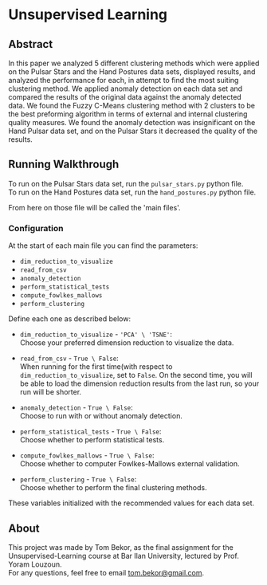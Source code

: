 # Unsupervised Learning

## Abstract

In this paper we analyzed 5 different clustering methods which were applied on
the Pulsar Stars and the Hand Postures data sets, displayed results, and analyzed
the performance for each, in attempt to find the most suiting clustering method.
We applied anomaly detection on each data set and compared the results of the
original data against the anomaly detected data. We found the Fuzzy C-Means
clustering method with 2 clusters to be the best preforming algorithm in terms of
external and internal clustering quality measures. We found the anomaly detection
was insignificant on the Hand Pulsar data set, and on the Pulsar Stars it decreased
the quality of the results.

## Running Walkthrough

To run on the Pulsar Stars data set, run the `pulsar_stars.py` python file.  
To run on the Hand Postures data set, run the `hand_postures.py` python file.

From here on those file will be called the 'main files'. 

### Configuration

At the start of each main file you can find the parameters:

* `dim_reduction_to_visualize`
* `read_from_csv`
* `anomaly_detection`
* `perform_statistical_tests`
* `compute_fowlkes_mallows`
* `perform_clustering`

Define each one as described below:  

* `dim_reduction_to_visualize` - `'PCA' \ 'TSNE'`:  
  Choose your preferred dimension reduction to visualize the data.  
  
* `read_from_csv` - `True \ False`:  
  When running for the first time(with respect to `dim_reduction_to_visualize`, set to `False`.
  On the second time, you will be able to load the dimension reduction results from the last run,
  so your run will be shorter.
  
* `anomaly_detection` - `True \ False`:  
  Choose to run with or without anomaly detection.
  
* `perform_statistical_tests` - `True \ False`:  
  Choose whether to perform statistical tests.
  
* `compute_fowlkes_mallows` - `True \ False`:  
  Choose whether to computer Fowlkes-Mallows external validation.
  
* `perform_clustering` - `True \ False`:  
  Choose whether to perform the final clustering methods.
  
These variables initialized with the recommended values for each data set.


## About

This project was made by Tom Bekor, as the final assignment for the 
Unsupervised-Learning course at Bar Ilan University, lectured by Prof. Yoram Louzoun.  
For any questions, feel free to email [tom.bekor@gmail.com](mailto:tom.bekor@gmail.com).

